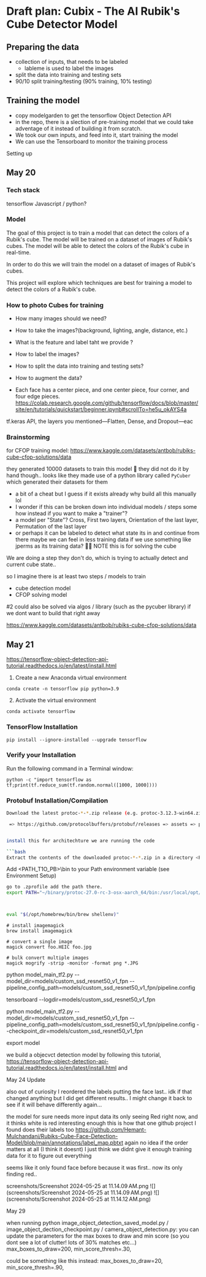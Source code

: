 # Draft plan: Cubix - The AI Rubik's Cube Detector Model

## Preparing the data

- collection of inputs, that needs to be labeled
  - lableme is used to label the images
- split the data into training and testing sets
- 90/10 split training/testing  (90% training, 10% testing)

## Training the model
- copy modelgarden to get the tensorflow Object Detection API 
- in the repo, there is a slection of pre-training model that we could take adventage of it instead of building it from scratch.
- We took our own inputs, and feed into it, start training the model
- We can use the Tensorboard to monitor the training process
 
Setting up 


## May 20 
### Tech stack
tensorflow
Javascript / python? 

### Model

The goal of this project is to train a model that can detect the colors of a Rubik's cube. The model will be trained on a dataset of images of Rubik's cubes. The model will be able to detect the colors of the Rubik's cube in real-time.

In order to do this we will train the model on a dataset of images of Rubik's cubes.

This project will explore which techniques are best for training a model to detect the colors of a Rubik's cube.


### How to photo Cubes for training 
- How many images should we need? 

- How to take the images?(background, lighting, angle, distance, etc.)

- What is the feature and label taht we provide ? 
- How to label the images?
- How to split the data into training and testing sets?
- How to augment the data?


- Each face has a center piece, and one center piece, four corner, and four edge pieces.
https://colab.research.google.com/github/tensorflow/docs/blob/master/site/en/tutorials/quickstart/beginner.ipynb#scrollTo=he5u_okAYS4a

tf.keras API, the layers you mentioned—Flatten, Dense, and Dropout—eac

### Brainstorming

for CFOP training model: https://www.kaggle.com/datasets/antbob/rubiks-cube-cfop-solutions/data



they generated 10000 datasets to train this model 🤯 they did not do it by hand though.. looks like they made use of a python library called `PyCuber` which generated their datasets for them

- a bit of a cheat but I guess if it exists already why build all this manually lol
- I wonder if this can be broken down into individual models / steps some how instead if you want to make a "trainer"?
- a model per "State"? Cross, First two layers, Orientation of the last layer, Permutation of the last layer
- or perhaps it can be labeled to detect what state its in and continue from there
maybe we can feel in less training data if we use something like jperms as its training data? 🤷‍♂️
NOTE this is for solving the cube

We are doing a step they don't do, which is trying to actually detect and current cube state..

so I imagine there is at least two steps / models to train
- cube detection model
- CFOP solving model

#2 could also be solved via algos / library (such as the pycuber library) if we dont want to build that right away 
 

https://www.kaggle.com/datasets/antbob/rubiks-cube-cfop-solutions/data


## May 21 
https://tensorflow-object-detection-api-tutorial.readthedocs.io/en/latest/install.html

1. Create a new Anaconda virtual environment

```
conda create -n tensorflow pip python=3.9
```


2. Activate the virtual environment

```
conda activate tensorflow
```

### TensorFlow Installation
```
pip install --ignore-installed --upgrade tensorflow
```


### Verify your Installation
Run the following command in a Terminal window:
```
python -c "import tensorflow as tf;print(tf.reduce_sum(tf.random.normal([1000, 1000])))
```

### Protobuf Installation/Compilation
```bash
Download the latest protoc-*-*.zip release (e.g. protoc-3.12.3-win64.zip for 64-bit Windows)

 => https://github.com/protocolbuffers/protobuf/releases => assets => protoc-27.0-rc-3-osx-aarch_64.zip


install this for architechture we are running the code 

```bash
Extract the contents of the downloaded protoc-*-*.zip in a directory <PATH_TO_PB> of your choice (e.g. C:\Program Files\Google Protobuf)
```
 
Add <PATH_T1O_PB>\bin to your Path environment variable (see Environment Setup)


```bash
go to .zprofile add the path there. 
export PATH="~/binary/protoc-27.0-rc-3-osx-aarch_64/bin:/usr/local/opt/python/libexec/bin:$PATH"



eval "$(/opt/homebrew/bin/brew shellenv)"
```
 
 
```
# install imagemagick
brew install imagemagick

# convert a single image
magick convert foo.HEIC foo.jpg

# bulk convert multiple images
magick mogrify -strip -monitor -format png *.JPG
```


python model_main_tf2.py --model_dir=models/custom_ssd_resnet50_v1_fpn --pipeline_config_path=models/custom_ssd_resnet50_v1_fpn/pipeline.config


tensorboard --logdir=models/custom_ssd_resnet50_v1_fpn

python model_main_tf2.py --model_dir=models/custom_ssd_resnet50_v1_fpn --pipeline_config_path=models/custom_ssd_resnet50_v1_fpn/pipeline.config --checkpoint_dir=models/custom_ssd_resnet50_v1_fpn

export model



we build a objecvct detection model by following this tutorial, https://tensorflow-object-detection-api-tutorial.readthedocs.io/en/latest/install.html and 



May 24 Update 

also out of curiosity I reordered the labels putting the face last.. idk if that changed anything but I did get different results.. I might change it back to see if it will behave differently again...

the model for sure needs more input data
its only seeing Red right now, and it thinks white is red
interesting enough this is how that one github project I found does their labels too
https://github.com/Hemant-Mulchandani/Rubiks-Cube-Face-Detection-Model/blob/main/annotations/label_map.pbtxt
again no idea if the order matters at all (I think it doesnt) I just think we didnt give it enough training data for it to figure out everything

seems like it only found face before because it was first.. now its only finding red..

screenshots/Screenshot 2024-05-25 at 11.14.09 AM.png
![](screenshots/Screenshot 2024-05-25 at 11.14.09 AM.png)
![](screenshots/Screenshot 2024-05-25 at 11.14.12 AM.png)


May 29 


when running python image_object_detection_saved_model.py / image_object_dection_checkpoint.py / camera_object_detection.py:
you can update the parameters for the max boxes to draw and min score (so you dont see a lot of clutter! lots of 30% matches etc...)
          max_boxes_to_draw=200,
          min_score_thresh=.30,

could be something like this instead:
          max_boxes_to_draw=20,
          min_score_thresh=.90,
